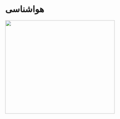 # هواشناسی
<img src="https://github.com/user-attachments/assets/81fb6b46-6342-4509-9899-3b53d02aa6fa" width="350" height="300">
